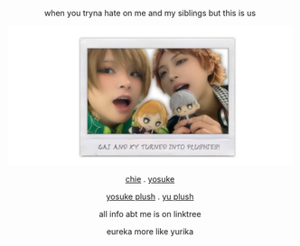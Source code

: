 <div align="center">

when you tryna hate on me and my siblings but this is us

<img src="sublungs.png">

[chie](https://github.com/yurivampire) . [yosuke](https://github.com/ChromaDrift) 

[yosuke plush](https://github.com/VERIFIEDreality) . [yu plush](https://github.com/steIIarism)

all info abt me is on linktree 

eureka more like yurika

 

<!---
yurivampire/yurivampire is a ✨ special ✨ repository because its `README.md` (this file) appears on your GitHub profile.
You can click the Preview link to take a look at your changes.
--->
